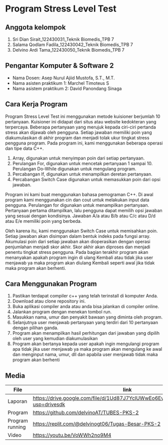 # Program Stress Level Test

## Anggota kelompok 
1. Sri Dian Sirait_122430031_Teknik Biomedis_TPB 7
2. Salama Qodlam Fadila_122430042_Teknik Biomedis_TPB 7
3. Delvino Ardi Tama_122430050_Teknik Biomedis_TPB 7

## Pengantar Komputer & Software 2
- Nama Dosen: Asep Nurul Ajiid Mustofa, S.T., M.T.
- Nama asisten praktikum 1: Marchel Timoteus S
- Nama asistem praktikum 2: David Panondang Sinaga

## Cara Kerja Program
Program Stress Level Test ini menggunakan metode kuisioner berjumlah 10 pertanyaan. Kuisioner ini didapat dari situs atau website kedokteran yang terpercaya. Beberapa pertanyaan yang merujuk kepada ciri-ciri pertanda stress akan dijawab oleh pengguna. Setiap jawaban memiliki poin yang diakumulasikan di akhir program dan menjadi tolak ukur tingkat stress pengguna program.
Pada program ini, kami menggunakan beberapa operasi dan tipe data C++. 
1. Array, digunakan untuk menyimpan poin dari setiap pertanyaan.
2. Perulangan For, digunakan untuk mencetak pertanyaan 1 sampai 10. Perulangan Do-While digunakan untuk mengulang program.
3. 	Percabangan If, digunakan untuk menampilkan deretan pertanyaan.
4. Percabangan Switch Case digunakan untuk memasukkan poin dari opsi jawaban.

Program ini kami buat menggunakan bahasa pemograman C++. Di awal program kami menggunakan cin dan cout untuk melakukan input data pengguna. Perulangan for digunakan untuk menampilkan pertanyaan. Pertanyaan pertama ditampilkan, lalu pengguna dapat memilih opsi jawaban yang sesuai dengan kondisinya. Jawaban A/a atau B/b atau C/c atau D/d atau E/e memiliki poin yang berbeda. 

Oleh karena itu, kami menggunakan Switch Case untuk memisahkan poin. Setiap jawaban akan disimpan dalam bentuk indeks pada fungsi array. Akumulasi poin dari setiap jawaban akan dioperasikan dengan operasi penjumlahan menjadi skor akhir. Skor akhir akan diproses dan menjadi penentu tingkat stress pengguna. Pada bagian terakhir program akan menanyakan apakah program ingin di ulang Kembali atau tidak jika user menjawab ya maka program akan diulang Kembali seperti awal jika tidak maka program akan berhenti.

## Cara Menggunakan Program 
1.	Pastikan terdapat compiler c++ yang telah terinstall di komputer Anda.
2.	Download atau clone repository ini.
3.	Buka aplikasi compiler anda atau anda bisa jalankan di compiler online.
4.	Jalankan program dengan menekan tombol run.
5.	Masukkan nama, umur dan penyakit bawaan yang diminta oleh program.
6.	Selanjutnya user menjawab pertanyaan yang terdiri dari 10 pertanyaan dengan pilihan ganda.
7.	Program akan menampilkan hasil perhitungan dari jawaban yang dipilih oleh user yang kemudian diakumulasikan
8.	Program akan bertanya kepada user apakah ingin mengulangi program apa tidak jika user menjawab ya maka program akan mengulang ke awal dan menginput nama, umur, dll dan apabila user menjawab tidak maka program akan berhenti

## Media

| File |      link     |
| ------ | ------ |
| Laporan | https://drive.google.com/file/d/1Ud87J7YclUWwEo6Evtbl10NY5avFIYVE/view?usp=drivesdk |
| Program | https://github.com/delvinoAT/TUBES-PKS-2|
| Program running | https://replit.com/@delvinogt06/Tugas-Besar-PKS-2 |
| Video | https://youtu.be/VoWWh2no9M4 |
